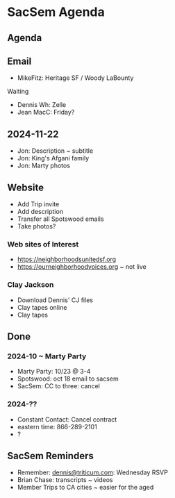 # SacSem Agenda

## Agenda

## Email


* MikeFitz: Heritage SF / Woody LaBounty

Waiting

* Dennis Wh: Zelle
* Jean MacC: Friday?

## 2024-11-22

* Jon: Description ~ subtitle
* Jon: King's Afgani family
* Jon: Marty photos

## Website

* Add Trip invite
* Add description
* Transfer all Spotswood emails
* Take photos?

### Web sites of Interest

* <a href="https://neighborhoodsunitedsf.org">https://neighborhoodsunitedsf.org</a>
* <a href="https://ourneighborhoodvoices.org">https://ourneighborhoodvoices.org</a> ~ not live

### Clay Jackson

* Download Dennis' CJ files
* Clay tapes online
* Clay tapes


## Done

### 2024-10 ~ Marty Party

* Marty Party: 10/23 @ 3-4
* Spotswood: oct 18 email to sacsem
* SacSem: CC to three: cancel

### 2024-??

* Constant Contact: Cancel contract
* eastern time: 866-289-2101
* ?



## SacSem Reminders

* Remember: dennis@triticum.com: Wednesday RSVP
* Brian Chase: transcripts ~ videos
* Member Trips to CA cities ~ easier for the aged